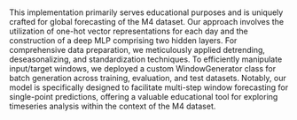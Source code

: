 #
This implementation primarily serves educational purposes and is uniquely crafted for global forecasting of the M4 dataset. Our approach involves the utilization of one-hot vector representations for each day and the construction of a deep MLP comprising two hidden layers. For comprehensive data preparation, we meticulously applied detrending, deseasonalizing, and standardization techniques. To efficiently manipulate input/target windows, we deployed a custom WindowGenerator class for batch generation across training, evaluation, and test datasets. Notably, our model is specifically designed to facilitate multi-step window forecasting for single-point predictions, offering a valuable educational tool for exploring timeseries analysis within the context of the M4 dataset.
